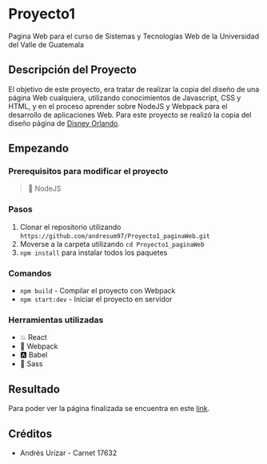 # Proyecto1
Pagina Web para el curso de Sistemas y Tecnologías Web de la Universidad del Valle de Guatemala

## Descripción del Proyecto
El objetivo de este proyecto, era tratar de realizar la copia del diseño de una página Web cualquiera, utilizando conocimientos 
de Javascript, CSS y HTML, y en el proceso aprender sobre NodeJS y Webpack para el desarrollo de aplicaciones Web.
Para este proyecto se realizó la copia del diseño página de [Disney Orlando](https://disneyworld.disney.go.com).

## Empezando
### Prerequisitos para modificar el proyecto
> :milky_way: NodeJS

### Pasos
1. Clonar el repositorio utilizando ` https://github.com/andresum97/Proyecto1_paginaWeb.git `
2. Moverse a la carpeta utilizando ` cd Proyecto1_paginaWeb `
3. ` npm install ` para instalar todos los paquetes

### Comandos
* ` npm build ` - Compilar el proyecto con Webpack
* ` npm start:dev ` - Iniciar el proyecto en servidor

### Herramientas utilizadas
* :collision: React
* :rocket: Webpack
* :a: Babel
* :nail_care: Sass

## Resultado
Para poder ver la página finalizada se encuentra en este [link](http://msdeus.site/17632/proyecto01/).

## Créditos
* Andrés Urízar - Carnet 17632
